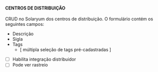 #### CENTROS DE DISTRIBUIÇÃO

CRUD no Solaryum dos centros de distribuição. O formulário contém os seguintes campos:

- Descrição
- Sigla
- Tags
    - [ múltipla seleção de tags pré-cadastradas ]
- [ ] Habilita integração distribuidor
- [ ] Pode ver rastreio
